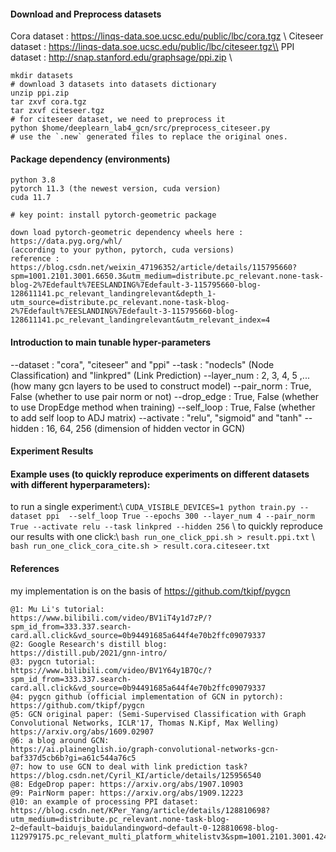#### Download and Preprocess datasets
Cora dataset : https://linqs-data.soe.ucsc.edu/public/lbc/cora.tgz \\
Citeseer dataset :  https://linqs-data.soe.ucsc.edu/public/lbc/citeseer.tgz\\
PPI dataset :  http://snap.stanford.edu/graphsage/ppi.zip \\
```
mkdir datasets
# download 3 datasets into datasets dictionary
unzip ppi.zip
tar zxvf cora.tgz
tar zxvf citeseer.tgz
# for citeseer dataset, we need to preprocess it
python $home/deeplearn_lab4_gcn/src/preprocess_citeseer.py
# use the `.new` generated files to replace the original ones.
```
#### Package dependency (environments)
```
python 3.8
pytorch 11.3 (the newest version, cuda version)
cuda 11.7

# key point: install pytorch-geometric package 

down load pytorch-geometric dependency wheels here : https://data.pyg.org/whl/  
(according to your python, pytorch, cuda versions)
reference : https://blog.csdn.net/weixin_47196352/article/details/115795660?spm=1001.2101.3001.6650.3&utm_medium=distribute.pc_relevant.none-task-blog-2%7Edefault%7EESLANDING%7Edefault-3-115795660-blog-128611141.pc_relevant_landingrelevant&depth_1-utm_source=distribute.pc_relevant.none-task-blog-2%7Edefault%7EESLANDING%7Edefault-3-115795660-blog-128611141.pc_relevant_landingrelevant&utm_relevant_index=4
```
#### Introduction to main tunable hyper-parameters
--dataset : "cora", "citeseer" and "ppi"
--task : "nodecls" (Node Classification) and "linkpred" (Link Prediction)
--layer_num : 2, 3, 4, 5 ,... (how many gcn layers to be used to construct model)
--pair_norm : True, False (whether to use pair norm or not)
--drop_edge : True, False (whether to use DropEdge method when training)
--self_loop : True, False (whether to add self loop to ADJ matrix)
--activate : "relu", "sigmoid" and "tanh"
--hidden : 16, 64, 256 (dimension of hidden vector in GCN)
#### Experiment Results

#### Example uses (to quickly reproduce experiments on different datasets with different hyperparameters): 
to run a single experiment:\\
`CUDA_VISIBLE_DEVICES=1 python train.py --dataset ppi  --self_loop True --epochs 300 --layer_num 4 --pair_norm True --activate relu --task linkpred --hidden 256` \\
to quickly reproduce our results with one click:\\
`bash run_one_click_ppi.sh > result.ppi.txt` \\
`bash run_one_click_cora_cite.sh > result.cora.citeseer.txt`

#### References
my implementation is on the basis of https://github.com/tkipf/pygcn
```
@1: Mu Li's tutorial:
https://www.bilibili.com/video/BV1iT4y1d7zP/?spm_id_from=333.337.search-card.all.click&vd_source=0b94491685a644f4e70b2ffc09079337
@2: Google Research's distill blog:
https://distill.pub/2021/gnn-intro/
@3: pygcn tutorial:
https://www.bilibili.com/video/BV1Y64y1B7Qc/?spm_id_from=333.337.search-card.all.click&vd_source=0b94491685a644f4e70b2ffc09079337
@4: pygcn github (official implementation of GCN in pytorch):
https://github.com/tkipf/pygcn
@5: GCN original paper: (Semi-Supervised Classification with Graph Convolutional Networks, ICLR'17, Thomas N.Kipf, Max Welling)
https://arxiv.org/abs/1609.02907
@6: a blog around GCN:
https://ai.plainenglish.io/graph-convolutional-networks-gcn-baf337d5cb6b?gi=a61c544a76c5
@7: how to use GCN to deal with link prediction task?
https://blog.csdn.net/Cyril_KI/article/details/125956540
@8: EdgeDrop paper: https://arxiv.org/abs/1907.10903
@9: PairNorm paper: https://arxiv.org/abs/1909.12223
@10: an example of processing PPI dataset:
https://blog.csdn.net/KPer_Yang/article/details/128810698?utm_medium=distribute.pc_relevant.none-task-blog-2~default~baidujs_baidulandingword~default-0-128810698-blog-112979175.pc_relevant_multi_platform_whitelistv3&spm=1001.2101.3001.4242.1&utm_relevant_index=3
```



